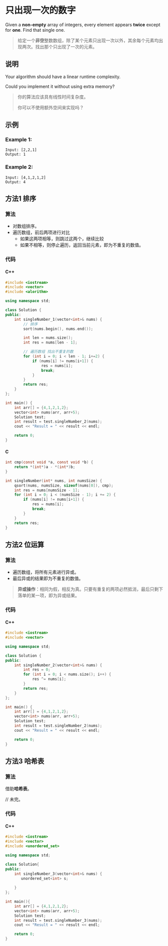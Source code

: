 # 只出现一次的数字

Given a **non-empty** array of integers, every element appears **twice** except for **one**. Find that single one.

> 给定一个**非空**整数数组，除了某个元素只出现一次以外，其余每个元素均出现两次。找出那个只出现了一次的元素。



## 说明

Your algorithm should have a linear runtime complexity.

Could you implement it without using extra memory?

> 你的算法应该具有线性时间复杂度。
>
> 你可以不使用额外空间来实现吗？



## 示例

### Example 1:

```
Input: [2,2,1]
Output: 1
```



### Example 2:

```
Input: [4,1,2,1,2]
Output: 4
```





## 方法1 排序

### 算法

- 对数组排序。
- 遍历数组，前后两项进行对比
  - 如果这两项相等，则跳过这两个，继续比较
  - 如果不相等，则停止遍历，返回当前元素，即为不重复的数值。

### 代码

#### C++

```c++
#include <iostream>
#include <vector>
#include <alorithm>

using namespace std;

class Solution {
public:
    int singleNumber_1(vector<int>& nums) {
        // 排序
        sort(nums.begin(), nums.end());

        int len = nums.size();
        int res = nums[len - 1];

        // 遍历数组 找出不重复的数
        for (int i = 0; i < len - 1; i+=2) {
            if (nums[i] != nums[i+1]) {
                res = nums[i];
                break;
            }
        }
        return res;
    }
};

int main() {
    int arr[] = {4,1,2,1,2};
    vector<int> nums(arr, arr+5);
    Solution test;
    int result = test.singleNumber_2(nums);
    cout << "Result = " << result << endl;

    return 0;
}
```

#### C

```C
int cmp(const void *a, const void *b) {
    return *(int*)a - *(int*)b;
}

int singleNumber(int* nums, int numsSize) {
    qsort(nums, numsSize, sizeof(nums[0]), cmp);
    int res = nums[numsSize - 1];
    for (int i = 0; i < (numsSize - 1); i += 2) {
        if (nums[i] != nums[i+1]) {
            res = nums[i];
            break;
        }
    }
    return res;
}
```



## 方法2 位运算

### 算法

- 遍历数组，将所有元素进行异或。
- 最后异或的结果即为不重复的数值。

> **异或操作**：相同为假，相反为真。只要有重复的两项必然抵消，最后只剩下落单的某一项，即为异或结果。



### 代码

#### C++

```C++
#include <iostream>
#include <vector>

using namespace std;

class Solution {
public:
    int singleNumber_2(vector<int>& nums) {
        int res = 0;
        for (int i = 0; i < nums.size(); i++) {
            res ^= nums[i];
        }
        return res;
    }
};

int main() {
    int arr[] = {4,1,2,1,2};
    vector<int> nums(arr, arr+5);
    Solution test;
    int result = test.singleNumber_2(nums);
    cout << "Result = " << result << endl;

    return 0;
}
```



## 方法3 哈希表

### 算法

借助**哈希表**。

// 未完。



### 代码

#### C++

```c++
#include <iostream>
#include <vector>
#include <unordered_set>

using namespace std;

class Solution{
public:
    int singleNumber_3(vector<int>& nums) {
       unordered_set<int> s;
        
    }
};

int main(){
    int arr[] = {4,1,2,1,2};
    vector<int> nums(arr, arr+5);
    Solution test;
    int result = test.singleNumber_3(nums);
    cout << "Result = " << result << endl;

    return 0;
}
```



